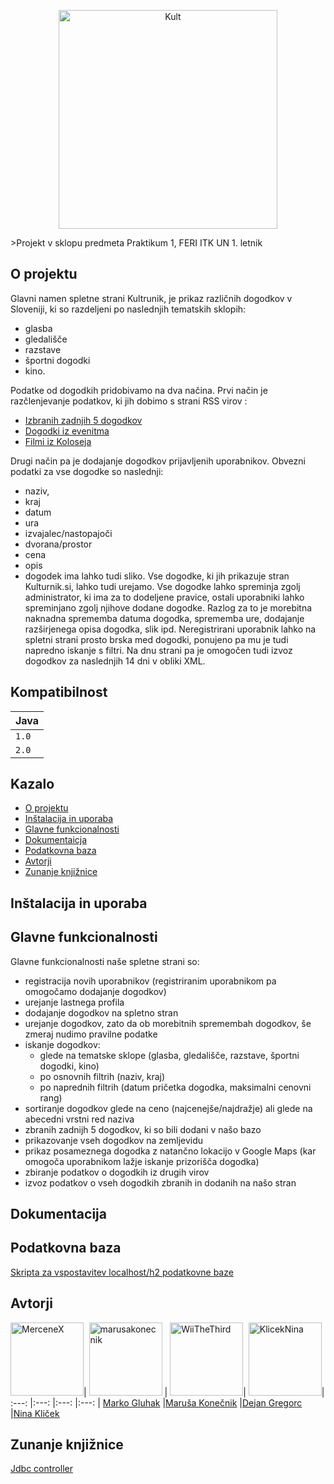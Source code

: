 <p align="center"><img src="http://torekobpetih.si/web/wp-content/uploads/2016/04/kulturnik-logo-1144x762.jpg" alt="Kult" title="Kulturnik" height="350"/></p>
>Projekt v sklopu predmeta Praktikum 1, FERI ITK UN 1. letnik






## O projektu
Glavni namen spletne strani Kultrunik, je prikaz različnih dogodkov v Sloveniji, ki so razdeljeni po
naslednjih tematskih sklopih:
* glasba
* gledališče
* razstave
* športni dogodki
* kino.

Podatke od dogodkih pridobivamo na dva načina. Prvi način je razčlenjevanje podatkov, ki jih dobimo s strani RSS virov :
* [Izbranih zadnjih 5 dogodkov](https://www.napovednik.com/spoznajte/izbordogodkov.php)
* [Dogodki iz evenitma](http://www.eventim.si/si/rss/)
* [Filmi iz Koloseja](https://www.kolosej.si/spored/xml/2.0/)

Drugi način pa je dodajanje dogodkov prijavljenih uporabnikov. Obvezni podatki za vse dogodke so naslednji: 
* naziv, 
* kraj
* datum
* ura
* izvajalec/nastopajoči
* dvorana/prostor
* cena 
* opis
* dogodek ima lahko tudi sliko. 
Vse dogodke, ki jih prikazuje stran Kulturnik.si, lahko tudi urejamo. Vse dogodke lahko spreminja zgolj administrator, ki ima za to dodeljene pravice, ostali uporabniki lahko spreminjano zgolj njihove dodane dogodke. Razlog za to je morebitna naknadna sprememba datuma dogodka, sprememba ure, dodajanje razširjenega opisa dogodka, slik ipd. Neregistrirani uporabnik lahko na spletni strani prosto brska med dogodki, ponujeno pa mu je tudi napredno iskanje s filtri. Na dnu strani pa je omogočen tudi izvoz dogodkov za naslednjih 14 dni v obliki XML. 


## Kompatibilnost

|       Java        | 
| ----------------- |
| `1.0`             | 
| `2.0`             | 




## Kazalo 
* [O projektu](#O-projektu)
* [Inštalacija in uporaba](#Inštalacija-in-uporaba)
* [Glavne funkcionalnosti](#Glavne-funkcionalnosti)
* [Dokumentaicja](#Dokumentacija)
* [Podatkovna baza](#Podatkovna-baza)
* [Avtorji](#Avtorji)
* [Zunanje knjižnice](#Zunanje-knjižnice)

## Inštalacija in uporaba







## Glavne funkcionalnosti
Glavne funkcionalnosti naše spletne strani so: 
* registracija novih uporabnikov (registriranim uporabnikom pa omogočamo dodajanje dogodkov)
* urejanje lastnega profila
* dodajanje dogodkov na spletno stran
* urejanje dogodkov, zato da ob morebitnih spremembah dogodkov, še zmeraj nudimo pravilne podatke  
* iskanje dogodkov:
	* glede na tematske sklope (glasba, gledališče, razstave, športni dogodki, kino)
	* po osnovnih filtrih (naziv, kraj)
	* po naprednih filtrih (datum pričetka dogodka, maksimalni cenovni rang)
* sortiranje dogodkov glede na ceno (najcenejše/najdražje) ali glede na abecedni vrstni red naziva
* zbranih zadnijh 5 dogodkov, ki so bili dodani v našo bazo
* prikazovanje vseh dogodkov na zemljevidu
* prikaz posameznega dogodka z natančno lokacijo v Google Maps (kar omogoča uporabnikom lažje iskanje prizorišča dogodka)
* zbiranje podatkov o dogodkih iz drugih virov
* izvoz podatkov o vseh dogodkih zbranih in dodanih na našo stran





## Dokumentacija







## Podatkovna baza

[Skripta za vspostavitev localhost/h2 podatkovne baze](skripta.sql)





## Avtorji
[<img alt="MerceneX" src="https://avatars2.githubusercontent.com/u/36963174?s=460&v=4" width="117">](https://github.com/MerceneX)|
[<img alt="marusakonecnik" src="https://avatars0.githubusercontent.com/u/33929107?s=460&v=4" width="117">](https://github.com/marusakonecnik) |
[<img alt="WiiTheThird" src="https://avatars3.githubusercontent.com/u/39158619?s=460&v=4" width="117">](https://github.com/WiiTheThird)|
[<img alt="KlicekNina" src="https://avatars0.githubusercontent.com/u/33865914?s=460&v=4" width="117">](https://github.com/KlicekNina)|
:---: |:---: |:---: |:---: |
[Marko Gluhak](https://github.com/MerceneX) |[Maruša Konečnik](https://github.com/marusakonecnik) |[Dejan Gregorc](https://github.com/WiiTheThird) |[Nina Kliček](https://github.com/KlicekNina) 



## Zunanje knjižnice

[Jdbc controller]()


